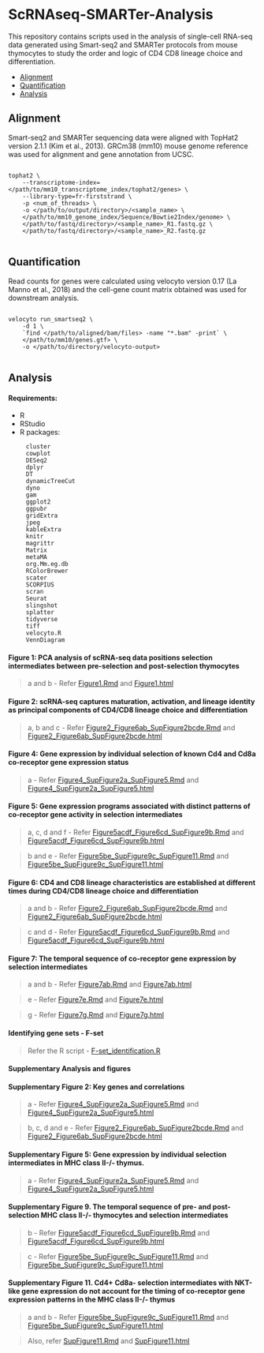 # ScRNAseq-SMARTer-Analysis

This repository contains scripts used in the analysis of single-cell RNA-seq data generated using Smart-seq2 and SMARTer protocols from mouse thymocytes to study the order and logic of CD4 CD8 lineage choice and differentiation.


- [Alignment](#alignment)
- [Quantification](#quantification)
- [Analysis](#analysis)



## Alignment

Smart-seq2 and SMARTer sequencing data were aligned with TopHat2 version 2.1.1 (Kim et al., 2013). GRCm38 (mm10) mouse genome reference was used for alignment and gene annotation from UCSC.

```

tophat2 \
	--transcriptome-index=</path/to/mm10_transcriptome_index/tophat2/genes> \
	--library-type=fr-firststrand \
	-p <num_of_threads> \
	-o </path/to/output/directory>/<sample_name> \
	</path/to/mm10_genome_index/Sequence/Bowtie2Index/genome> \
	</path/to/fastq/directory>/<sample_name>_R1.fastq.gz \
	</path/to/fastq/directory>/<sample_name>_R2.fastq.gz


```



## Quantification

Read counts for genes were calculated using velocyto version 0.17 (La Manno et al., 2018) and the cell-gene count matrix obtained was used for downstream analysis.

```

velocyto run_smartseq2 \
	-d 1 \
	`find </path/to/aligned/bam/files> -name "*.bam" -print` \
	</path/to/mm10/genes.gtf> \
	-o </path/to/directory/velocyto-output>


```

## Analysis

#### Requirements:

* R
* RStudio
* R packages:

```
     cluster
     cowplot
     DESeq2
     dplyr
     DT
     dynamicTreeCut
     dyno
     gam
     ggplot2
     ggpubr
     gridExtra
     jpeg
     kableExtra
     knitr
     magrittr
     Matrix
     metaMA
     org.Mm.eg.db
     RColorBrewer
     scater
     SCORPIUS
     scran
     Seurat
     slingshot
     splatter
     tidyverse
     tiff
     velocyto.R
     VennDiagram
```


#### Figure 1: PCA analysis of scRNA-seq data positions selection intermediates between pre-selection and post-selection thymocytes

> a and b - Refer [Figure1.Rmd](Figure1.Rmd) and [Figure1.html](Figure1.html)

#### Figure 2: scRNA-seq captures maturation, activation, and lineage identity as principal components of CD4/CD8 lineage choice and differentiation

> a, b and c - Refer [Figure2_Figure6ab_SupFigure2bcde.Rmd](Figure2_Figure6ab_SupFigure2bcde.Rmd) and [Figure2_Figure6ab_SupFigure2bcde.html](Figure2_Figure6ab_SupFigure2bcde.html)


#### Figure 4: Gene expression by individual selection of known Cd4 and Cd8a co-receptor gene expression status

> a - Refer [Figure4_SupFigure2a_SupFigure5.Rmd](Figure4_SupFigure2a_SupFigure5.Rmd) and [Figure4_SupFigure2a_SupFigure5.html](Figure4_SupFigure2a_SupFigure5.html)



#### Figure 5: Gene expression programs associated with distinct patterns of co-receptor gene activity in selection intermediates

> a, c, d and f - Refer [Figure5acdf_Figure6cd_SupFigure9b.Rmd](Figure5acdf_Figure6cd_SupFigure9b.Rmd) and [Figure5acdf_Figure6cd_SupFigure9b.html](Figure5acdf_Figure6cd_SupFigure9b.html)

> b and e - Refer [Figure5be_SupFigure9c_SupFigure11.Rmd](Figure5be_SupFigure9c_SupFigure11.Rmd) and [Figure5be_SupFigure9c_SupFigure11.html](Figure5be_SupFigure9c_SupFigure11.html)



#### Figure 6: CD4 and CD8 lineage characteristics are established at different times during CD4/CD8 lineage choice and differentiation

> a and b - Refer [Figure2_Figure6ab_SupFigure2bcde.Rmd](Figure2_Figure6ab_SupFigure2bcde.Rmd) and [Figure2_Figure6ab_SupFigure2bcde.html](Figure2_Figure6ab_SupFigure2bcde.html)

> c and d - Refer [Figure5acdf_Figure6cd_SupFigure9b.Rmd](Figure5acdf_Figure6cd_SupFigure9b.Rmd) and [Figure5acdf_Figure6cd_SupFigure9b.html](Figure5acdf_Figure6cd_SupFigure9b.html)


#### Figure 7: The temporal sequence of co-receptor gene expression by selection intermediates

> a and b - Refer [Figure7ab.Rmd](Figure7ab.Rmd) and [Figure7ab.html](Figure7ab.html)

> e - Refer [Figure7e.Rmd](Figure7e.Rmd) and [Figure7e.html](Figure7e.html)

> g - Refer [Figure7g.Rmd](Figure7g.Rmd) and [Figure7g.html](Figure7g.html)


#### Identifying gene sets - F-set

> Refer the R script - [F-set_identification.R](F-set_identification.R)

#### Supplementary Analysis and figures

#### Supplementary Figure 2: Key genes and correlations

> a - Refer [Figure4_SupFigure2a_SupFigure5.Rmd](Figure4_SupFigure2a_SupFigure5.Rmd) and [Figure4_SupFigure2a_SupFigure5.html](Figure4_SupFigure2a_SupFigure5.html)

> b, c, d and e - Refer [Figure2_Figure6ab_SupFigure2bcde.Rmd](Figure2_Figure6ab_SupFigure2bcde.Rmd) and [Figure2_Figure6ab_SupFigure2bcde.html](Figure2_Figure6ab_SupFigure2bcde.html)


#### Supplementary Figure 5: Gene expression by individual selection intermediates in MHC class II-/- thymus.  

> a - Refer [Figure4_SupFigure2a_SupFigure5.Rmd](Figure4_SupFigure2a_SupFigure5.Rmd) and [Figure4_SupFigure2a_SupFigure5.html](Figure4_SupFigure2a_SupFigure5.html)


#### Supplementary Figure 9. The temporal sequence of pre- and post-selection MHC class II-/- thymocytes and selection intermediates

> b - Refer [Figure5acdf_Figure6cd_SupFigure9b.Rmd](Figure5acdf_Figure6cd_SupFigure9b.Rmd) and
[Figure5acdf_Figure6cd_SupFigure9b.html](Figure5acdf_Figure6cd_SupFigure9b.html)

> c - Refer [Figure5be_SupFigure9c_SupFigure11.Rmd](Figure5be_SupFigure9c_SupFigure11.Rmd) and [Figure5be_SupFigure9c_SupFigure11.html](Figure5be_SupFigure9c_SupFigure11.html)


#### Supplementary Figure 11. Cd4+ Cd8a- selection intermediates with NKT-like gene expression do not account for the timing of co-receptor gene expression patterns in the MHC class II-/- thymus

> a and b - Refer [Figure5be_SupFigure9c_SupFigure11.Rmd](Figure5be_SupFigure9c_SupFigure11.Rmd) and [Figure5be_SupFigure9c_SupFigure11.html](Figure5be_SupFigure9c_SupFigure11.html)

>Also, refer [SupFigure11.Rmd](SupFigure11.Rmd) and [SupFigure11.html](SupFigure11.html)
